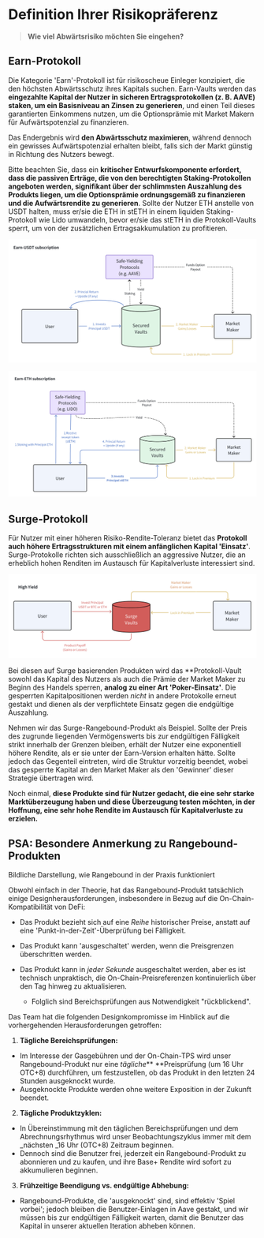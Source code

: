 # Definition Ihrer Risikopräferenz

> **Wie viel Abwärtsrisiko möchten Sie eingehen?**

## Earn-Protokoll

Die Kategorie 'Earn'-Protokoll ist für risikoscheue Einleger konzipiert, die den höchsten Abwärtsschutz ihres Kapitals suchen. Earn-Vaults werden das **eingezahlte Kapital der Nutzer in sicheren Ertragsprotokollen (z. B. AAVE) **staken**, um ein Basisniveau an Zinsen zu generieren**, und einen Teil dieses garantierten Einkommens nutzen, um die Optionsprämie mit Market Makern für Aufwärtspotenzial zu finanzieren.

Das Endergebnis wird **den Abwärtsschutz maximieren**, während dennoch ein gewisses Aufwärtspotenzial erhalten bleibt, falls sich der Markt günstig in Richtung des Nutzers bewegt.

Bitte beachten Sie, dass ein **kritischer Entwurfskomponente erfordert, dass die passiven Erträge, die von den berechtigten Staking-Protokollen angeboten werden, signifikant über der schlimmsten Auszahlung des Produkts liegen, um die Optionsprämie ordnungsgemäß zu finanzieren und die Aufwärtsrendite zu generieren**. Sollte der Nutzer ETH anstelle von USDT halten, muss er/sie die ETH in stETH in einem liquiden Staking-Protokoll wie Lido umwandeln, bevor er/sie das stETH in die Protokoll-Vaults sperrt, um von der zusätzlichen Ertragsakkumulation zu profitieren.

![](../../static/draw6.png)

![](../../static/draw7.png)

## Surge-Protokoll

Für Nutzer mit einer höheren Risiko-Rendite-Toleranz bietet das **Protokoll auch höhere Ertragsstrukturen mit einem anfänglichen Kapital 'Einsatz'**. Surge-Protokolle richten sich ausschließlich an aggressive Nutzer, die an erheblich hohen Renditen im Austausch für Kapitalverluste interessiert sind.

![](../../static/draw8.png)

Bei diesen auf Surge basierenden Produkten wird das **Protokoll-Vault sowohl das Kapital des Nutzers als auch die Prämie der Market Maker zu Beginn des Handels sperren, **analog zu einer Art 'Poker-Einsatz'**. Die gesperrten Kapitalpositionen werden _nicht_ in andere Protokolle erneut gestakt und dienen als der verpflichtete Einsatz gegen die endgültige Auszahlung.

Nehmen wir das Surge-Rangebound-Produkt als Beispiel. Sollte der Preis des zugrunde liegenden Vermögenswerts bis zur endgültigen Fälligkeit strikt innerhalb der Grenzen bleiben, erhält der Nutzer eine exponentiell höhere Rendite, als er sie unter der Earn-Version erhalten hätte. Sollte jedoch das Gegenteil eintreten, wird die Struktur vorzeitig beendet, wobei das gesperrte Kapital an den Market Maker als den 'Gewinner' dieser Strategie übertragen wird.

Noch einmal, **diese Produkte sind für Nutzer gedacht, die eine sehr starke Marktüberzeugung haben und diese Überzeugung testen möchten, in der Hoffnung, eine sehr hohe Rendite im Austausch für Kapitalverluste zu erzielen.**

## PSA: Besondere Anmerkung zu Rangebound-Produkten

Bildliche Darstellung, wie Rangebound in der Praxis funktioniert

Obwohl einfach in der Theorie, hat das Rangebound-Produkt tatsächlich einige Designherausforderungen, insbesondere in Bezug auf die On-Chain-Kompatibilität von DeFi:

- Das Produkt bezieht sich auf eine _Reihe_ historischer Preise, anstatt auf eine 'Punkt-in-der-Zeit'-Überprüfung bei Fälligkeit.
- Das Produkt kann 'ausgeschaltet' werden, wenn die Preisgrenzen überschritten werden.
- Das Produkt kann in _jeder Sekunde_ ausgeschaltet werden, aber es ist technisch unpraktisch, die On-Chain-Preisreferenzen kontinuierlich über den Tag hinweg zu aktualisieren.

  - Folglich sind Bereichsprüfungen aus Notwendigkeit "rückblickend".

Das Team hat die folgenden Designkompromisse im Hinblick auf die vorhergehenden Herausforderungen getroffen:

1. **Tägliche Bereichsprüfungen:**

  - Im Interesse der Gasgebühren und der On-Chain-TPS wird unser Rangebound-Produkt nur eine _tägliche_** **Preisprüfung (um 16 Uhr OTC+8) durchführen, um festzustellen, ob das Produkt in den letzten 24 Stunden ausgeknockt wurde.
  - Ausgeknockte Produkte werden ohne weitere Exposition in der Zukunft beendet.

2. **Tägliche Produktzyklen:**

  - In Übereinstimmung mit den täglichen Bereichsprüfungen und dem Abrechnungsrhythmus wird unser Beobachtungszyklus immer mit dem _nächsten _16 Uhr (OTC+8) Zeitraum beginnen.
  - Dennoch sind die Benutzer frei, jederzeit ein Rangebound-Produkt zu abonnieren und zu kaufen, und ihre Base+ Rendite wird sofort zu akkumulieren beginnen.

3. **Frühzeitige Beendigung vs. endgültige Abhebung:**

  - Rangebound-Produkte, die 'ausgeknockt' sind, sind effektiv 'Spiel vorbei'; jedoch bleiben die Benutzer-Einlagen in Aave gestakt, und wir müssen bis zur endgültigen Fälligkeit warten, damit die Benutzer das Kapital in unserer aktuellen Iteration abheben können.